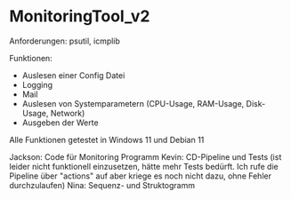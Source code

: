 # MonitoringTool_v2

Anforderungen: psutil, icmplib

Funktionen:
- Auslesen einer Config Datei
- Logging
- Mail
- Auslesen von Systemparametern (CPU-Usage, RAM-Usage, Disk-Usage, Network)
- Ausgeben der Werte

Alle Funktionen getestet in Windows 11 und Debian 11


Jackson: Code für Monitoring Programm
Kevin: CD-Pipeline und Tests (ist leider nicht funktionell einzusetzen, hätte mehr Tests bedürft. Ich rufe die Pipeline über "actions" auf aber kriege es noch nicht dazu, ohne Fehler durchzulaufen)
Nina: Sequenz- und Struktogramm
